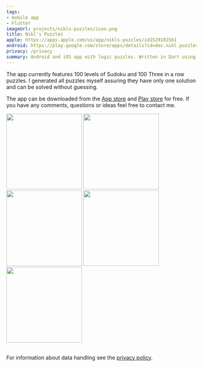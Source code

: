 ```yaml
---
tags:
- mobile app
- Flutter 
imageUrl: projects/nikls-puzzles/icon.png
title: Nikl's Puzzles
apple: https://apps.apple.com/us/app/nikls-puzzles/id1529182561
android: https://play.google.com/store/apps/details?id=dev.nikl.puzzles
privacy: /privacy
summary: Android and iOS app with logic puzzles. Written in Dart using Flutter and featuring self generated puzzles.
---
```


The app currently features 100 levels of Sudoku and 100 Three in a row puzzles. I generated all puzzles myself assuring they have only one solution and can be solved without guessing.

The app can be downloaded from the [App store](https://apps.apple.com/us/app/nikls-puzzles/id1529182561) and [Play store](https://play.google.com/store/apps/details?id=dev.nikl.puzzles) for free. If you have any comments, questions or ideas feel free to contact me.


<div class="row">
<img style="width: 200px;" src="home_view.png">
<img style="width: 200px;" src="threeinarow_level.png">
<img style="width: 200px;" src="threeinarow_help.png">
<img style="width: 200px;" src="sudoku_level.png">
<img style="width: 200px;" src="sudoku_help.png">
</div>
<br/>

For information about data handling see the [privacy policy](privacy).
